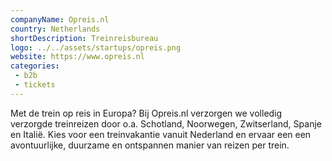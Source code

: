 ```yaml
---
companyName: Opreis.nl
country: Netherlands
shortDescription: Treinreisbureau
logo: ../../assets/startups/opreis.png
website: https://www.opreis.nl
categories: 
 - b2b
 - tickets
---
```


Met de trein op reis in Europa? Bij Opreis.nl verzorgen we volledig verzorgde treinreizen door o.a. Schotland, Noorwegen, Zwitserland, Spanje en Italië. Kies voor een treinvakantie vanuit Nederland en ervaar een een avontuurlijke, duurzame en ontspannen manier van reizen per trein.
